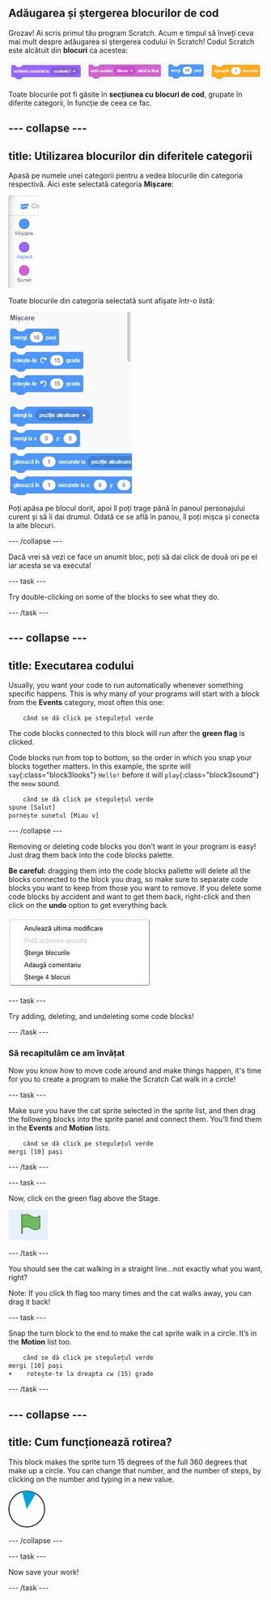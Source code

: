 ## Adăugarea și ștergerea blocurilor de cod

Grozav! Ai scris primul tău program Scratch. Acum e timpul să înveți ceva mai mult despre adăugarea si ștergerea codului în Scratch! Codul Scratch este alcătuit din **blocuri** ca acestea:

![](images/code1.png)

Toate blocurile pot fi găsite în **secțiunea cu blocuri de cod**, grupate în diferite categorii, în funcție de ceea ce fac.

## \--- collapse \---

## title: Utilizarea blocurilor din diferitele categorii

Apasă pe numele unei categorii pentru a vedea blocurile din categoria respectivă. Aici este selectată categoria **Mișcare**:

![](images/code2a.png)

Toate blocurile din categoria selectată sunt afișate într-o listă:

![](images/code2b.png)

Poți apăsa pe blocul dorit, apoi îl poți trage până în panoul personajului curent și să îi dai drumul. Odată ce se află în panou, îl poți mișca și conecta la alte blocuri.

\--- /collapse \---

Dacă vrei să vezi ce face un anumit bloc, poți să dai click de două ori pe el iar acesta se va executa!

\--- task \---

Try double-clicking on some of the blocks to see what they do.

\--- /task \---

## \--- collapse \---

## title: Executarea codului

Usually, you want your code to run automatically whenever something specific happens. This is why many of your programs will start with a block from the **Events** category, most often this one:

```blocks3
    când se dă click pe stegulețul verde
```

The code blocks connected to this block will run after the **green flag** is clicked.

Code blocks run from top to bottom, so the order in which you snap your blocks together matters. In this example, the sprite will `say`{:class="block3looks"} `Hello!` before it will `play`{:class="block3sound"} the `meow` sound.

```blocks3
    când se dă click pe stegulețul verde
spune [Salut]
pornește sunetul [Miau v]
```

\--- /collapse \---

Removing or deleting code blocks you don’t want in your program is easy! Just drag them back into the code blocks palette.

**Be careful:** dragging them into the code blocks pallette will delete all the blocks connected to the block you drag, so make sure to separate code blocks you want to keep from those you want to remove. If you delete some code blocks by accident and want to get them back, right-click and then click on the **undo** option to get everything back.

![](images/code6.png)

\--- task \---

Try adding, deleting, and undeleting some code blocks!

\--- /task \---

### Să recapitulăm ce am învățat

Now you know how to move code around and make things happen, it's time for you to create a program to make the Scratch Cat walk in a circle!

\--- task \---

Make sure you have the cat sprite selected in the sprite list, and then drag the following blocks into the sprite panel and connect them. You’ll find them in the **Events** and **Motion** lists.

```blocks3
    când se dă click pe stegulețul verde
mergi [10] pași
```

\--- /task \---

\--- task \---

Now, click on the green flag above the Stage.

![](images/code7.png)

\--- /task \---

You should see the cat walking in a straight line...not exactly what you want, right?

Note: If you click th flag too many times and the cat walks away, you can drag it back!

\--- task \---

Snap the turn block to the end to make the cat sprite walk in a circle. It’s in the **Motion** list too.

```blocks3
    când se dă click pe stegulețul verde
mergi [10] pași
+    rotește-te la dreapta cw (15) grade
```

\--- /task \---

## \--- collapse \---

## title: Cum funcționează rotirea?

This block makes the sprite turn 15 degrees of the full 360 degrees that make up a circle. You can change that number, and the number of steps, by clicking on the number and typing in a new value.

![](images/code9.png)

\--- /collapse \---

\--- task \---

Now save your work!

\--- /task \---
